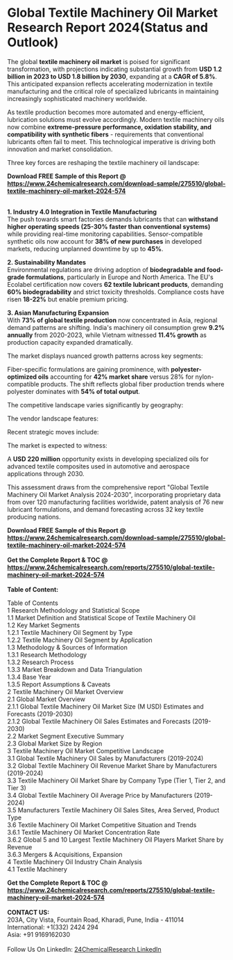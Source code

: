 <h1>Global Textile Machinery Oil Market Research Report 2024(Status and Outlook)</h1><p>The global <strong>textile machinery oil market</strong> is poised for significant transformation, with projections indicating substantial growth from <strong>USD 1.2 billion in 2023 to USD 1.8 billion by 2030</strong>, expanding at a <strong>CAGR of 5.8%</strong>. This anticipated expansion reflects accelerating modernization in textile manufacturing and the critical role of specialized lubricants in maintaining increasingly sophisticated machinery worldwide.</p><p>As textile production becomes more automated and energy-efficient, lubrication solutions must evolve accordingly. Modern textile machinery oils now combine <strong>extreme-pressure performance, oxidation stability, and compatibility with synthetic fibers</strong> - requirements that conventional lubricants often fail to meet. This technological imperative is driving both innovation and market consolidation.</p><p>Three key forces are reshaping the textile machinery oil landscape:</p><div><b>Download FREE Sample of this Report @ 
            <a href="https://www.24chemicalresearch.com/download-sample/275510/global-textile-machinery-oil-market-2024-574">
            https://www.24chemicalresearch.com/download-sample/275510/global-textile-machinery-oil-market-2024-574</a></b></div><br><p><strong>1. Industry 4.0 Integration in Textile Manufacturing</strong><br>
The push towards smart factories demands lubricants that can <strong>withstand higher operating speeds (25-30% faster than conventional systems)</strong> while providing real-time monitoring capabilities. Sensor-compatible synthetic oils now account for <strong>38% of new purchases</strong> in developed markets, reducing unplanned downtime by up to <strong>45%</strong>.</p><p><strong>2. Sustainability Mandates</strong><br>
Environmental regulations are driving adoption of <strong>biodegradable and food-grade formulations</strong>, particularly in Europe and North America. The EU's Ecolabel certification now covers <strong>62 textile lubricant products</strong>, demanding <strong>60% biodegradability</strong> and strict toxicity thresholds. Compliance costs have risen <strong>18-22%</strong> but enable premium pricing.</p><p><strong>3. Asian Manufacturing Expansion</strong><br>
With <strong>73% of global textile production</strong> now concentrated in Asia, regional demand patterns are shifting. India's machinery oil consumption grew <strong>9.2% annually</strong> from 2020-2023, while Vietnam witnessed <strong>11.4% growth</strong> as production capacity expanded dramatically.</p><p>The market displays nuanced growth patterns across key segments:</p><p>Fiber-specific formulations are gaining prominence, with <strong>polyester-optimized oils</strong> accounting for <strong>42% market share</strong> versus 28% for nylon-compatible products. The shift reflects global fiber production trends where polyester dominates with <strong>54% of total output</strong>.</p><p>The competitive landscape varies significantly by geography:</p><p>The vendor landscape features:</p><p>Recent strategic moves include:</p><p>The market is expected to witness:</p><p>A <strong>USD 220 million</strong> opportunity exists in developing specialized oils for advanced textile composites used in automotive and aerospace applications through 2030.</p><p>This assessment draws from the comprehensive report "Global Textile Machinery Oil Market Analysis 2024-2030", incorporating proprietary data from over 120 manufacturing facilities worldwide, patent analysis of 76 new lubricant formulations, and demand forecasting across 32 key textile producing nations.</p><div><b>Download FREE Sample of this Report @ 
            <a href="https://www.24chemicalresearch.com/download-sample/275510/global-textile-machinery-oil-market-2024-574">
            https://www.24chemicalresearch.com/download-sample/275510/global-textile-machinery-oil-market-2024-574</a></b></div><br><div><b>Get the Complete Report & TOC @ 
            <a href="https://www.24chemicalresearch.com/reports/275510/global-textile-machinery-oil-market-2024-574">
            https://www.24chemicalresearch.com/reports/275510/global-textile-machinery-oil-market-2024-574</a></b></div><br>
            <b>Table of Content:</b><p>Table of Contents<br />
1 Research Methodology and Statistical Scope<br />
1.1 Market Definition and Statistical Scope of Textile Machinery Oil<br />
1.2 Key Market Segments<br />
1.2.1 Textile Machinery Oil Segment by Type<br />
1.2.2 Textile Machinery Oil Segment by Application<br />
1.3 Methodology & Sources of Information<br />
1.3.1 Research Methodology<br />
1.3.2 Research Process<br />
1.3.3 Market Breakdown and Data Triangulation<br />
1.3.4 Base Year<br />
1.3.5 Report Assumptions & Caveats<br />
2 Textile Machinery Oil Market Overview<br />
2.1 Global Market Overview<br />
2.1.1 Global Textile Machinery Oil Market Size (M USD) Estimates and Forecasts (2019-2030)<br />
2.1.2 Global Textile Machinery Oil Sales Estimates and Forecasts (2019-2030)<br />
2.2 Market Segment Executive Summary<br />
2.3 Global Market Size by Region<br />
3 Textile Machinery Oil Market Competitive Landscape<br />
3.1 Global Textile Machinery Oil Sales by Manufacturers (2019-2024)<br />
3.2 Global Textile Machinery Oil Revenue Market Share by Manufacturers (2019-2024)<br />
3.3 Textile Machinery Oil Market Share by Company Type (Tier 1, Tier 2, and Tier 3)<br />
3.4 Global Textile Machinery Oil Average Price by Manufacturers (2019-2024)<br />
3.5 Manufacturers Textile Machinery Oil Sales Sites, Area Served, Product Type<br />
3.6 Textile Machinery Oil Market Competitive Situation and Trends<br />
3.6.1 Textile Machinery Oil Market Concentration Rate<br />
3.6.2 Global 5 and 10 Largest Textile Machinery Oil Players Market Share by Revenue<br />
3.6.3 Mergers & Acquisitions, Expansion<br />
4 Textile Machinery Oil Industry Chain Analysis<br />
4.1 Textile Machinery</p><div><b>Get the Complete Report & TOC @ 
            <a href="https://www.24chemicalresearch.com/reports/275510/global-textile-machinery-oil-market-2024-574">
            https://www.24chemicalresearch.com/reports/275510/global-textile-machinery-oil-market-2024-574</a></b></div><br><b>CONTACT US:</b><br>
            203A, City Vista, Fountain Road, Kharadi, Pune, India - 411014<br>
            International: +1(332) 2424 294<br>
            Asia: +91 9169162030 <br><br>
            Follow Us On LinkedIn: <a href="https://www.linkedin.com/company/24chemicalresearch/">24ChemicalResearch LinkedIn</a>